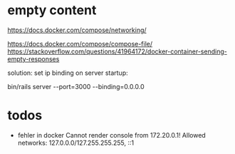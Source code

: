 

# empty content
https://docs.docker.com/compose/networking/


https://docs.docker.com/compose/compose-file/
https://stackoverflow.com/questions/41964172/docker-container-sending-empty-responses

solution: set ip binding on server startup:

bin/rails server --port=3000 --binding=0.0.0.0


# todos
- fehler in docker
Cannot render console from 172.20.0.1! Allowed networks: 127.0.0.0/127.255.255.255, ::1